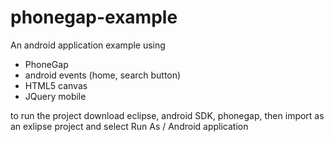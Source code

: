 phonegap-example
================

An android application example using
 - PhoneGap
 - android events (home, search button)
 - HTML5 canvas
 - JQuery mobile

to run the project download eclipse, android SDK, phonegap, then import as an exlipse project and select Run As / Android application
